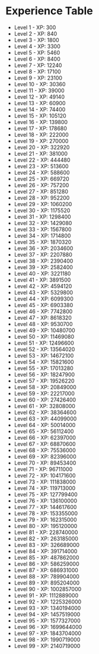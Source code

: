 # Experience Table
- Level  1 - XP: 300
- Level  2 - XP: 840
- Level  3 - XP: 1800
- Level  4 - XP: 3300
- Level  5 - XP: 5460
- Level  6 - XP: 8400
- Level  7 - XP: 12240
- Level  8 - XP: 17100
- Level  9 - XP: 23100
- Level 10 - XP: 30360
- Level 11 - XP: 39000
- Level 12 - XP: 49140
- Level 13 - XP: 60900
- Level 14 - XP: 74400
- Level 15 - XP: 105120
- Level 16 - XP: 139800
- Level 17 - XP: 178680
- Level 18 - XP: 222000
- Level 19 - XP: 270000
- Level 20 - XP: 322920
- Level 21 - XP: 381000
- Level 22 - XP: 444480
- Level 23 - XP: 513600
- Level 24 - XP: 588600
- Level 25 - XP: 669720
- Level 26 - XP: 757200
- Level 27 - XP: 851280
- Level 28 - XP: 952200
- Level 29 - XP: 1060200
- Level 30 - XP: 1175520
- Level 31 - XP: 1298400
- Level 32 - XP: 1429080
- Level 33 - XP: 1567800
- Level 34 - XP: 1714800
- Level 35 - XP: 1870320
- Level 36 - XP: 2034600
- Level 37 - XP: 2207880
- Level 38 - XP: 2390400
- Level 39 - XP: 2582400
- Level 40 - XP: 3221180
- Level 41 - XP: 3891500
- Level 42 - XP: 4594120
- Level 43 - XP: 5329800
- Level 44 - XP: 6099300
- Level 45 - XP: 6903380
- Level 46 - XP: 7742800
- Level 47 - XP: 8618320
- Level 48 - XP: 9530700
- Level 49 - XP: 10480700
- Level 50 - XP: 11469080
- Level 51 - XP: 12496600
- Level 52 - XP: 13564020
- Level 53 - XP: 14672100
- Level 54 - XP: 15821600
- Level 55 - XP: 17013280
- Level 56 - XP: 18247900
- Level 57 - XP: 19526220
- Level 58 - XP: 20849000
- Level 59 - XP: 22217000
- Level 60 - XP: 27426400
- Level 61 - XP: 32808000
- Level 62 - XP: 38364600
- Level 63 - XP: 44099000
- Level 64 - XP: 50014000
- Level 65 - XP: 56112400
- Level 66 - XP: 62397000
- Level 67 - XP: 68870600
- Level 68 - XP: 75536000
- Level 69 - XP: 82396000
- Level 70 - XP: 89453400
- Level 71 - XP: 96711000
- Level 72 - XP: 104171600
- Level 73 - XP: 111838000
- Level 74 - XP: 119713000
- Level 75 - XP: 127799400
- Level 76 - XP: 136100000
- Level 77 - XP: 144617600
- Level 78 - XP: 153355000
- Level 79 - XP: 162315000
- Level 80 - XP: 195120000
- Level 81 - XP: 228740000
- Level 82 - XP: 263185000
- Level 83 - XP: 326689000
- Level 84 - XP: 391714000
- Level 85 - XP: 487862000
- Level 86 - XP: 586259000
- Level 87 - XP: 686931000
- Level 88 - XP: 789904000
- Level 89 - XP: 895204000
- Level 90 - XP: 1002857000
- Level 91 - XP: 1112889000
- Level 92 - XP: 1225326000
- Level 93 - XP: 1340194000
- Level 94 - XP: 1457519000
- Level 95 - XP: 1577327000
- Level 96 - XP: 1699644000
- Level 97 - XP: 1843704000
- Level 98 - XP: 1990719000
- Level 99 - XP: 2140719000
